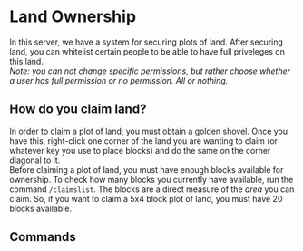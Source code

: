 # Land Ownership

In this server, we have a system for securing plots of land. After securing land, you can whitelist certain people to be able to have full priveleges on this land.  
*Note: you can not change specific permissions, but rather choose whether a user has full permission or no permission. All or nothing.*

## How do you claim land?
In order to claim a plot of land, you must obtain a golden shovel. Once you have this, right-click one corner of the land you are wanting to claim (or whatever key you use to place blocks) and do the same on the corner diagonal to it.  
Before claiming a plot of land, you must have enough blocks available for ownership. To check how many blocks you currently have available, run the command ``/claimslist``. The blocks are a direct measure of the *area* you can claim. So, if you want to claim a 5x4 block plot of land, you must have 20 blocks available.

## Commands
<command Name='Claim' description='*Claiming* a plot of land allows you to protect this land and whitelist certain people to have access to it.\n *Note: this does not prevent people from entering this land, just interacting with storage and breaking/placing objects*' args='<name>'/>
<command Name="Unclaim" description=''/>
<command Name="AbandonAllClaims" description='Deletes ALL of your claims.'/>
<command Name='Trust' description='' args='<user>'/>
<command Name='Untrust' description='' args='<user>'/>


<script>

</script>